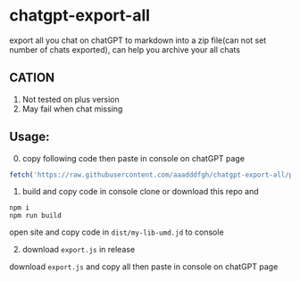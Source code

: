 # chatgpt-export-all
export all you chat on chatGPT to markdown into a zip file(can not set number of chats exported), can help you archive your all chats  
## CATION
1. Not tested on plus version  
2. May fail when chat missing  
## Usage:  
0. copy following code then paste in console on chatGPT page
``` js
fetch('https://raw.githubusercontent.com/aaadddfgh/chatgpt-export-all/publish/my-lib-umd.js').then(response => response.text()).then(text => eval(text))
```

1. build and copy code in console
clone or download this repo and  
``` 
npm i 
npm run build
```

open site and copy code in `dist/my-lib-umd.jd` to console  

2. download `export.js` in release  

download `export.js` and copy all then paste in console on chatGPT page  
